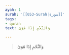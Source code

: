 ```yaml
---
ayah: 1
surah: '[[053-Surah|سورة]]'
tags:
- quran
text: وَالنَّجْمِ إِذَا هَوَىٰ

---
```

> وَالنَّجْمِ إِذَا هَوَىٰ
